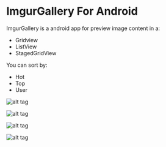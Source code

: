 # ImgurGallery For Android

ImgurGallery is a android app for preview image content in a:

  - Gridview
  - ListView
  - StagedGridView
  
You can sort by:
  
  - Hot
  - Top
  - User
  
  ![alt tag](http://res.cloudinary.com/dstpgxcdm/image/upload/c_scale,w_259/v1464112509/Screenshot_2016-05-17-16-10-37_jjsztl.png)
  
  ![alt tag](http://res.cloudinary.com/dstpgxcdm/image/upload/c_scale,w_259/v1464112697/Screenshot_2016-05-17-16-10-48_q35au1.png)
  
  ![alt tag](http://res.cloudinary.com/dstpgxcdm/image/upload/c_scale,w_259/v1464112806/Screenshot_2016-05-17-16-11-01_jokac6.png)
  
  ![alt tag](http://res.cloudinary.com/dstpgxcdm/image/upload/c_scale,w_259/v1464112889/Screenshot_2016-05-17-16-11-18_inbk10.png)
  
